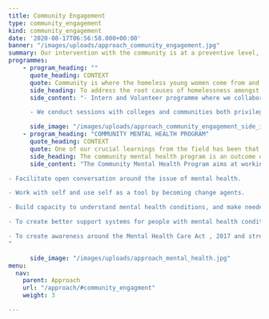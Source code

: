 ```yaml
---
title: Community Engagement
type: community_engagement
kind: community_engagement
date: '2020-08-17T06:56:58.000+00:00'
banner: "/images/uploads/approach_community_engagement.jpg"
summary: Our intervention with the community is at a preventive level, to address the root causes of caste and gender based violence against young women that renders them homeless. 
programmes:
    - program_heading: ""
      quote_heading: CONTEXT
      quote: Community is where the homeless young women come from and go back to at the end of the day.
      side_heading: To address the root causes of homelessness amongst women it is important to engage with the different sections of the society.
      side_content: "- Intern and Volunteer programme where we collaborate with students as well as working professionals

      - We conduct sessions with colleges and communities both privileged and underprivileged, in order to build their awareness around topics such as patriarchy, power and gender, caste and mental health."

      side_image: "/images/uploads/approach_community_engagement_side_image.jpg"
    - program_heading: "COMMUNITY MENTAL HEALTH PROGRAM"
      quote_heading: CONTEXT
      quote: One of our crucial learnings from the field has been that there is still a lack of understanding amongst community mobilizers , civil society organisations, government and health care service providers when it comes to mental health issues, and usually women with mental health conditions are labelled as ‘difficult’, ‘stubborn’ or ‘mad’ without really understanding or addressing her concerns. 
      side_heading: The community mental health program is an outcome of this learning, and our attempt at addressing this gap in the field.
      side_content: "The Community Mental Health Program aims at working closely with different community based organisations, government systems like police, shelter homes, mwcd , health care providers and community at large to-

- Facilitate open conversation around the issue of mental health.

- Work with self and use self as a tool by becoming change agents.

- Build capacity to understand mental health conditions, and make needed referrals to different systems.

- To create better support systems for people with mental health conditions within their community.

- To create awareness around the Mental Health Care Act , 2017 and strengthen its implementation.
"

      side_image: "/images/uploads/approach_mental_health.jpg"
menu:
  nav:
    parent: Approach
    url: "/approach/#community_engagment"
    weight: 3

---
```

